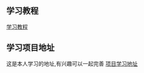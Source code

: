 ## 学习教程

[学习教程](https://www.w3cschool.cn/quartz_doc/)

## 学习项目地址
这是本人学习的地址,有兴趣可以一起完善
[项目学习地址](https://github.com/Steven-hsm/quartz-task)

